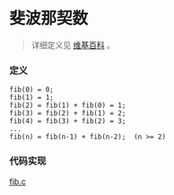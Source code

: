 # 斐波那契数

>   详细定义见 [维基百科](https://zh.wikipedia.org/zh-cn/%E6%96%90%E6%B3%A2%E9%82%A3%E5%A5%91%E6%95%B0%E5%88%97) 。

### 定义

```
fib(0) = 0;
fib(1) = 1;
fib(2) = fib(1) + fib(0) = 1;
fib(3) = fib(2) + fib(1) = 2;
fib(4) = fib(3) + fib(2) = 3;
...
fib(n) = fib(n-1) + fib(n-2);  (n >= 2)
```

### 代码实现

[fib.c](fib.c)